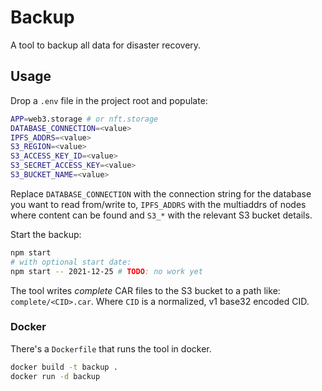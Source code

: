 # Backup

A tool to backup all data for disaster recovery.

## Usage

Drop a `.env` file in the project root and populate:

```sh
APP=web3.storage # or nft.storage
DATABASE_CONNECTION=<value>
IPFS_ADDRS=<value>
S3_REGION=<value>
S3_ACCESS_KEY_ID=<value>
S3_SECRET_ACCESS_KEY=<value>
S3_BUCKET_NAME=<value>
```

Replace `DATABASE_CONNECTION` with the connection string for the database you want to read from/write to, `IPFS_ADDRS` with the multiaddrs of nodes where content can be found and `S3_*` with the relevant S3 bucket details.

Start the backup:

```sh
npm start
# with optional start date:
npm start -- 2021-12-25 # TODO: no work yet
```

The tool writes _complete_ CAR files to the S3 bucket to a path like: `complete/<CID>.car`. Where `CID` is a normalized, v1 base32 encoded CID.

### Docker

There's a `Dockerfile` that runs the tool in docker.

```sh
docker build -t backup .
docker run -d backup
```
